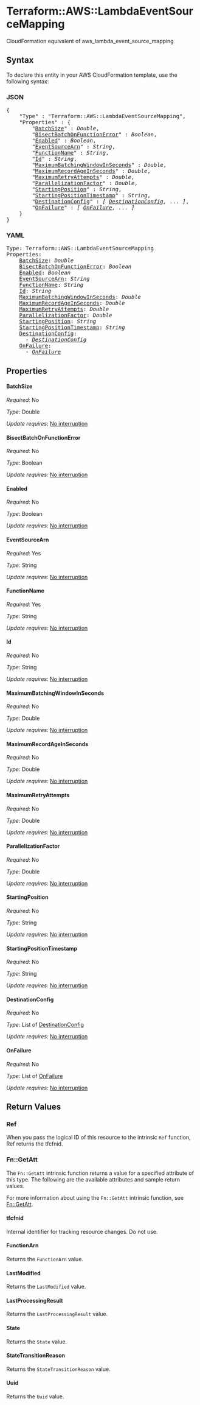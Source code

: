 # Terraform::AWS::LambdaEventSourceMapping

CloudFormation equivalent of aws_lambda_event_source_mapping

## Syntax

To declare this entity in your AWS CloudFormation template, use the following syntax:

### JSON

<pre>
{
    "Type" : "Terraform::AWS::LambdaEventSourceMapping",
    "Properties" : {
        "<a href="#batchsize" title="BatchSize">BatchSize</a>" : <i>Double</i>,
        "<a href="#bisectbatchonfunctionerror" title="BisectBatchOnFunctionError">BisectBatchOnFunctionError</a>" : <i>Boolean</i>,
        "<a href="#enabled" title="Enabled">Enabled</a>" : <i>Boolean</i>,
        "<a href="#eventsourcearn" title="EventSourceArn">EventSourceArn</a>" : <i>String</i>,
        "<a href="#functionname" title="FunctionName">FunctionName</a>" : <i>String</i>,
        "<a href="#id" title="Id">Id</a>" : <i>String</i>,
        "<a href="#maximumbatchingwindowinseconds" title="MaximumBatchingWindowInSeconds">MaximumBatchingWindowInSeconds</a>" : <i>Double</i>,
        "<a href="#maximumrecordageinseconds" title="MaximumRecordAgeInSeconds">MaximumRecordAgeInSeconds</a>" : <i>Double</i>,
        "<a href="#maximumretryattempts" title="MaximumRetryAttempts">MaximumRetryAttempts</a>" : <i>Double</i>,
        "<a href="#parallelizationfactor" title="ParallelizationFactor">ParallelizationFactor</a>" : <i>Double</i>,
        "<a href="#startingposition" title="StartingPosition">StartingPosition</a>" : <i>String</i>,
        "<a href="#startingpositiontimestamp" title="StartingPositionTimestamp">StartingPositionTimestamp</a>" : <i>String</i>,
        "<a href="#destinationconfig" title="DestinationConfig">DestinationConfig</a>" : <i>[ <a href="destinationconfig.md">DestinationConfig</a>, ... ]</i>,
        "<a href="#onfailure" title="OnFailure">OnFailure</a>" : <i>[ <a href="onfailure.md">OnFailure</a>, ... ]</i>
    }
}
</pre>

### YAML

<pre>
Type: Terraform::AWS::LambdaEventSourceMapping
Properties:
    <a href="#batchsize" title="BatchSize">BatchSize</a>: <i>Double</i>
    <a href="#bisectbatchonfunctionerror" title="BisectBatchOnFunctionError">BisectBatchOnFunctionError</a>: <i>Boolean</i>
    <a href="#enabled" title="Enabled">Enabled</a>: <i>Boolean</i>
    <a href="#eventsourcearn" title="EventSourceArn">EventSourceArn</a>: <i>String</i>
    <a href="#functionname" title="FunctionName">FunctionName</a>: <i>String</i>
    <a href="#id" title="Id">Id</a>: <i>String</i>
    <a href="#maximumbatchingwindowinseconds" title="MaximumBatchingWindowInSeconds">MaximumBatchingWindowInSeconds</a>: <i>Double</i>
    <a href="#maximumrecordageinseconds" title="MaximumRecordAgeInSeconds">MaximumRecordAgeInSeconds</a>: <i>Double</i>
    <a href="#maximumretryattempts" title="MaximumRetryAttempts">MaximumRetryAttempts</a>: <i>Double</i>
    <a href="#parallelizationfactor" title="ParallelizationFactor">ParallelizationFactor</a>: <i>Double</i>
    <a href="#startingposition" title="StartingPosition">StartingPosition</a>: <i>String</i>
    <a href="#startingpositiontimestamp" title="StartingPositionTimestamp">StartingPositionTimestamp</a>: <i>String</i>
    <a href="#destinationconfig" title="DestinationConfig">DestinationConfig</a>: <i>
      - <a href="destinationconfig.md">DestinationConfig</a></i>
    <a href="#onfailure" title="OnFailure">OnFailure</a>: <i>
      - <a href="onfailure.md">OnFailure</a></i>
</pre>

## Properties

#### BatchSize

_Required_: No

_Type_: Double

_Update requires_: [No interruption](https://docs.aws.amazon.com/AWSCloudFormation/latest/UserGuide/using-cfn-updating-stacks-update-behaviors.html#update-no-interrupt)

#### BisectBatchOnFunctionError

_Required_: No

_Type_: Boolean

_Update requires_: [No interruption](https://docs.aws.amazon.com/AWSCloudFormation/latest/UserGuide/using-cfn-updating-stacks-update-behaviors.html#update-no-interrupt)

#### Enabled

_Required_: No

_Type_: Boolean

_Update requires_: [No interruption](https://docs.aws.amazon.com/AWSCloudFormation/latest/UserGuide/using-cfn-updating-stacks-update-behaviors.html#update-no-interrupt)

#### EventSourceArn

_Required_: Yes

_Type_: String

_Update requires_: [No interruption](https://docs.aws.amazon.com/AWSCloudFormation/latest/UserGuide/using-cfn-updating-stacks-update-behaviors.html#update-no-interrupt)

#### FunctionName

_Required_: Yes

_Type_: String

_Update requires_: [No interruption](https://docs.aws.amazon.com/AWSCloudFormation/latest/UserGuide/using-cfn-updating-stacks-update-behaviors.html#update-no-interrupt)

#### Id

_Required_: No

_Type_: String

_Update requires_: [No interruption](https://docs.aws.amazon.com/AWSCloudFormation/latest/UserGuide/using-cfn-updating-stacks-update-behaviors.html#update-no-interrupt)

#### MaximumBatchingWindowInSeconds

_Required_: No

_Type_: Double

_Update requires_: [No interruption](https://docs.aws.amazon.com/AWSCloudFormation/latest/UserGuide/using-cfn-updating-stacks-update-behaviors.html#update-no-interrupt)

#### MaximumRecordAgeInSeconds

_Required_: No

_Type_: Double

_Update requires_: [No interruption](https://docs.aws.amazon.com/AWSCloudFormation/latest/UserGuide/using-cfn-updating-stacks-update-behaviors.html#update-no-interrupt)

#### MaximumRetryAttempts

_Required_: No

_Type_: Double

_Update requires_: [No interruption](https://docs.aws.amazon.com/AWSCloudFormation/latest/UserGuide/using-cfn-updating-stacks-update-behaviors.html#update-no-interrupt)

#### ParallelizationFactor

_Required_: No

_Type_: Double

_Update requires_: [No interruption](https://docs.aws.amazon.com/AWSCloudFormation/latest/UserGuide/using-cfn-updating-stacks-update-behaviors.html#update-no-interrupt)

#### StartingPosition

_Required_: No

_Type_: String

_Update requires_: [No interruption](https://docs.aws.amazon.com/AWSCloudFormation/latest/UserGuide/using-cfn-updating-stacks-update-behaviors.html#update-no-interrupt)

#### StartingPositionTimestamp

_Required_: No

_Type_: String

_Update requires_: [No interruption](https://docs.aws.amazon.com/AWSCloudFormation/latest/UserGuide/using-cfn-updating-stacks-update-behaviors.html#update-no-interrupt)

#### DestinationConfig

_Required_: No

_Type_: List of <a href="destinationconfig.md">DestinationConfig</a>

_Update requires_: [No interruption](https://docs.aws.amazon.com/AWSCloudFormation/latest/UserGuide/using-cfn-updating-stacks-update-behaviors.html#update-no-interrupt)

#### OnFailure

_Required_: No

_Type_: List of <a href="onfailure.md">OnFailure</a>

_Update requires_: [No interruption](https://docs.aws.amazon.com/AWSCloudFormation/latest/UserGuide/using-cfn-updating-stacks-update-behaviors.html#update-no-interrupt)

## Return Values

### Ref

When you pass the logical ID of this resource to the intrinsic `Ref` function, Ref returns the tfcfnid.

### Fn::GetAtt

The `Fn::GetAtt` intrinsic function returns a value for a specified attribute of this type. The following are the available attributes and sample return values.

For more information about using the `Fn::GetAtt` intrinsic function, see [Fn::GetAtt](https://docs.aws.amazon.com/AWSCloudFormation/latest/UserGuide/intrinsic-function-reference-getatt.html).

#### tfcfnid

Internal identifier for tracking resource changes. Do not use.

#### FunctionArn

Returns the <code>FunctionArn</code> value.

#### LastModified

Returns the <code>LastModified</code> value.

#### LastProcessingResult

Returns the <code>LastProcessingResult</code> value.

#### State

Returns the <code>State</code> value.

#### StateTransitionReason

Returns the <code>StateTransitionReason</code> value.

#### Uuid

Returns the <code>Uuid</code> value.

